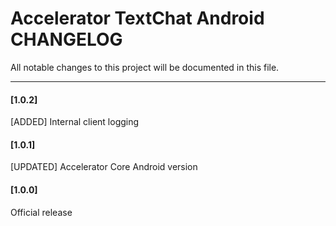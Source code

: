 # Accelerator TextChat Android CHANGELOG
All notable changes to this project will be documented in this file.

--------------------------------------

#### [1.0.2]

[ADDED] Internal client logging

#### [1.0.1]

[UPDATED] Accelerator Core Android version

#### [1.0.0]

Official release

